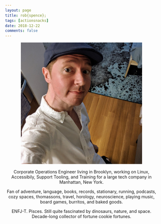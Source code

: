 ```yaml
---
layout: page
title: rob{spence};
tags: [actionsnacks]
date: 2018-12-22
comments: false
---
```


<figure>
    <center><a href="/assets/img/about-me.jpg"><img src="/assets/img/about-me.jpg"></a></center>
</figure>

<center><p>Corporate Operations Engineer living in Brooklyn, working on Linux, Accessibily, Support Tooling, and Training for a large tech company in Manhattan, New York.</p> 

<p>Fan of adventure, language, books, records, stationary, running, podcasts, cozy spaces, thomassons, travel, horology, neuroscience, playing music, board games, burritos, and baked goods.</p>

<p>ENFJ-T. Pisces. Still quite fascinated by dinosaurs, nature, and space.
<br>Decade-long collector of fortune cookie fortunes.</p></center>

